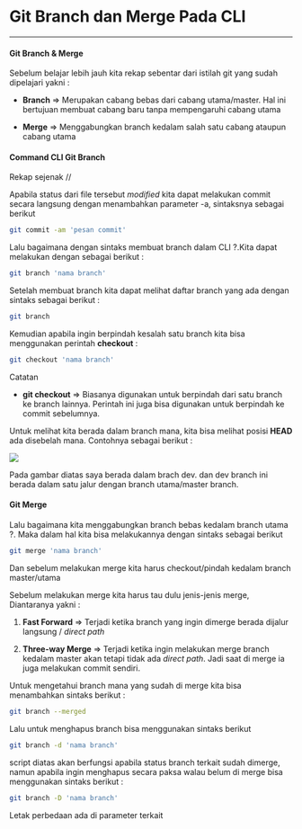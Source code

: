 # Git Branch dan Merge Pada CLI

---

#### Git Branch & Merge

Sebelum belajar lebih jauh kita rekap sebentar dari istilah git yang sudah dipelajari yakni :

- **Branch** => Merupakan cabang bebas dari cabang utama/master. Hal ini bertujuan membuat cabang baru tanpa mempengaruhi cabang utama

- **Merge** => Menggabungkan branch kedalam salah satu cabang ataupun cabang utama
  
  

#### Command CLI Git Branch

Rekap sejenak //

Apabila status dari file tersebut *modified* kita dapat melakukan commit secara langsung dengan menambahkan parameter -a, sintaksnya sebagai berikut

```bash
git commit -am 'pesan commit'
```

Lalu bagaimana dengan sintaks membuat branch dalam CLI ?.Kita dapat melakukan dengan sebagai berikut :

```bash
git branch 'nama branch'
```

Setelah membuat branch kita dapat melihat daftar branch yang ada dengan sintaks sebagai berikut :

```bash
git branch
```

Kemudian apabila ingin berpindah kesalah satu branch kita bisa menggunakan perintah **checkout** :

```bash
git checkout 'nama branch'
```

Catatan

- **git checkout** => Biasanya digunakan untuk berpindah dari satu branch ke branch lainnya. Perintah ini juga bisa digunakan untuk berpindah ke commit sebelumnya.



Untuk melihat kita berada dalam branch mana, kita bisa melihat posisi **HEAD** ada disebelah mana. Contohnya sebagai berikut :

![](/home/iyan/.config/marktext/images/2022-07-14-12-04-11-image.png)

Pada gambar diatas saya berada dalam brach dev. dan dev branch ini berada dalam satu jalur dengan branch utama/master branch.



#### Git Merge

Lalu bagaimana kita menggabungkan branch bebas kedalam branch utama ?. Maka dalam hal kita bisa melakukannya dengan sintaks sebagai berikut

```bash
git merge 'nama branch'
```

Dan sebelum melakukan merge kita harus checkout/pindah kedalam branch master/utama



Sebelum melakukan merge kita harus tau dulu jenis-jenis merge, Diantaranya yakni :

1. **Fast Forward** => Terjadi ketika branch yang ingin dimerge berada dijalur langsung / *direct path*

2. **Three-way Merge** => Terjadi ketika ingin melakukan merge branch kedalam master akan tetapi tidak ada *direct path*. Jadi saat di merge ia juga melakukan commit sendiri.



Untuk mengetahui branch mana yang sudah di merge kita bisa menambahkan sintaks berikut :

```bash
git branch --merged
```

Lalu untuk menghapus branch bisa menggunakan sintaks berikut

```bash
git branch -d 'nama branch'
```

script diatas akan berfungsi apabila status branch terkait sudah dimerge, namun apabila ingin menghapus secara paksa walau belum di merge bisa menggunakan sintaks berikut :

```bash
git branch -D 'nama branch'
```

Letak perbedaan ada di parameter terkait
